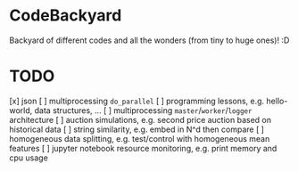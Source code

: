# CodeBackyard
Backyard of different codes and all the wonders (from tiny to huge ones)! :D

# TODO
[x] json
[ ] multiprocessing `do_parallel`
[ ] programming lessons, e.g. hello-world, data structures, ...
[ ] multiprocessing `master`/`worker`/`logger` architecture
[ ] auction simulations, e.g. second price auction based on historical data
[ ] string similarity, e.g. embed in N^d then compare
[ ] homogeneous data splitting, e.g. test/control with homogeneous mean features
[ ] jupyter notebook resource monitoring, e.g. print memory and cpu usage